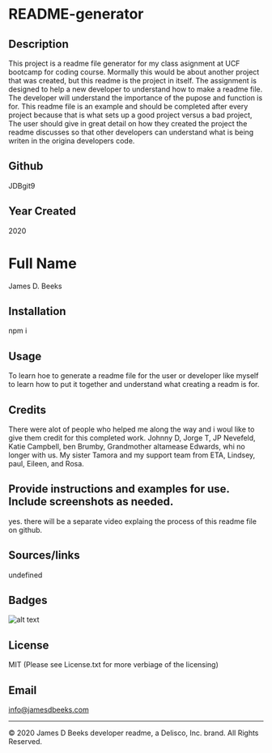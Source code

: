 # README-generator

## Description
This project is a readme file generator for my class asignment at UCF bootcamp for coding course. Mormally this would be about another project that was created, but this readme is the project in itself. The assignment is designed to help a new developer to understand how to make a readme file. The developer will understand the importance of the pupose and function is for. This readme file is an example and should be completed after every project because that is what sets up a good project versus a bad project, The user should give in great detail on how they created the project the readme discusses so that other developers can understand what is being writen in the origina developers code. 

## Github
JDBgit9

## Year Created
2020

# Full Name
James D. Beeks

## Installation
npm i

## Usage
To learn hoe to generate a readme file for the user or developer like myself to learn how to put it together and understand what creating a readm is for. 

## Credits
There were alot of people who helped me along the way and i woul like to give them credit for this completed work. Johnny D, Jorge T, JP Nevefeld, Katie Campbell, ben Brumby, Grandmother altamease Edwards, whi no longer with us. My sister Tamora and my support team from ETA, Lindsey, paul, Eileen, and Rosa.

## Provide instructions and examples for use. Include screenshots as needed.
yes. there will be a separate video explaing the process of this readme file on github. 

## Sources/links
undefined

## Badges
![alt text](https://img.shields.io/github/license/JDBgit9/README-generator)

## License 
MIT (Please see License.txt for more verbiage of the licensing)

## Email
info@jamesdbeeks.com


---
© 2020 James D Beeks developer readme, a Delisco, Inc. brand. All Rights Reserved.





    
